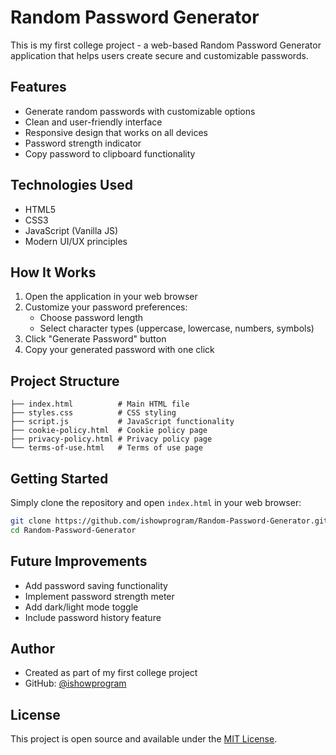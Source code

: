 # Random Password Generator

This is my first college project - a web-based Random Password Generator application that helps users create secure and customizable passwords.

## Features

- Generate random passwords with customizable options
- Clean and user-friendly interface
- Responsive design that works on all devices
- Password strength indicator
- Copy password to clipboard functionality

## Technologies Used

- HTML5
- CSS3
- JavaScript (Vanilla JS)
- Modern UI/UX principles

## How It Works

1. Open the application in your web browser
2. Customize your password preferences:
   - Choose password length
   - Select character types (uppercase, lowercase, numbers, symbols)
3. Click "Generate Password" button
4. Copy your generated password with one click

## Project Structure

```
├── index.html          # Main HTML file
├── styles.css          # CSS styling
├── script.js           # JavaScript functionality
├── cookie-policy.html  # Cookie policy page
├── privacy-policy.html # Privacy policy page
└── terms-of-use.html   # Terms of use page
```

## Getting Started

Simply clone the repository and open `index.html` in your web browser:

```bash
git clone https://github.com/ishowprogram/Random-Password-Generator.git
cd Random-Password-Generator
```

## Future Improvements

- Add password saving functionality
- Implement password strength meter
- Add dark/light mode toggle
- Include password history feature

## Author

- Created as part of my first college project
- GitHub: [@ishowprogram](https://github.com/ishowprogram)

## License

This project is open source and available under the [MIT License](LICENSE).
